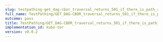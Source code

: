 ```yaml
---
slug: testpathing-get_dag-cbor_traversal_returns_501_if_there_is_path_remainder-body
full_name: TestPathing/GET_DAG-CBOR_traversal_returns_501_if_there_is_path_remainder/Body
outcome: pass
title: TestPathing/GET_DAG-CBOR_traversal_returns_501_if_there_is_path_remainder/Body
implementation_id: kubo-ter
version: v0.0.2
---
```


